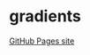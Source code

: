 # gradients
<a href="https://tnakashimaewmjapan.github.io/gradients/" target="_blank">GitHub Pages site</a>